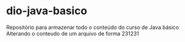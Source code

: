 # dio-java-basico
Repositório para armazenar todo o conteúdo do curso de Java básico
Alterando o conteudo de um arquivo de forma 231231